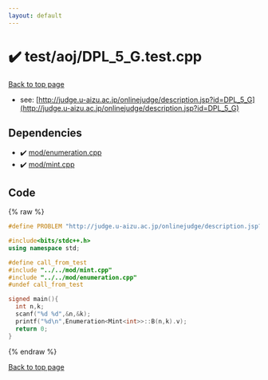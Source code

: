 ```yaml
---
layout: default
---
```


<!-- mathjax config similar to math.stackexchange -->
<script type="text/javascript" async
  src="https://cdnjs.cloudflare.com/ajax/libs/mathjax/2.7.5/MathJax.js?config=TeX-MML-AM_CHTML">
</script>
<script type="text/x-mathjax-config">
  MathJax.Hub.Config({
    TeX: { equationNumbers: { autoNumber: "AMS" }},
    tex2jax: {
      inlineMath: [ ['$','$'] ],
      processEscapes: true
    },
    "HTML-CSS": { matchFontHeight: false },
    displayAlign: "left",
    displayIndent: "2em"
  });
</script>

<script type="text/javascript" src="https://cdnjs.cloudflare.com/ajax/libs/jquery/3.4.1/jquery.min.js"></script>
<script src="https://cdn.jsdelivr.net/npm/jquery-balloon-js@1.1.2/jquery.balloon.min.js" integrity="sha256-ZEYs9VrgAeNuPvs15E39OsyOJaIkXEEt10fzxJ20+2I=" crossorigin="anonymous"></script>
<script type="text/javascript" src="../../../assets/js/copy-button.js"></script>
<link rel="stylesheet" href="../../../assets/css/copy-button.css" />


# :heavy_check_mark: test/aoj/DPL_5_G.test.cpp


[Back to top page](../../../index.html)

* see: [http://judge.u-aizu.ac.jp/onlinejudge/description.jsp?id=DPL_5_G](http://judge.u-aizu.ac.jp/onlinejudge/description.jsp?id=DPL_5_G)


## Dependencies
* :heavy_check_mark: [mod/enumeration.cpp](../../../library/mod/enumeration.cpp.html)
* :heavy_check_mark: [mod/mint.cpp](../../../library/mod/mint.cpp.html)


## Code
{% raw %}
```cpp
#define PROBLEM "http://judge.u-aizu.ac.jp/onlinejudge/description.jsp?id=DPL_5_G"

#include<bits/stdc++.h>
using namespace std;

#define call_from_test
#include "../../mod/mint.cpp"
#include "../../mod/enumeration.cpp"
#undef call_from_test

signed main(){
  int n,k;
  scanf("%d %d",&n,&k);
  printf("%d\n",Enumeration<Mint<int>>::B(n,k).v);
  return 0;
}

```
{% endraw %}

[Back to top page](../../../index.html)

